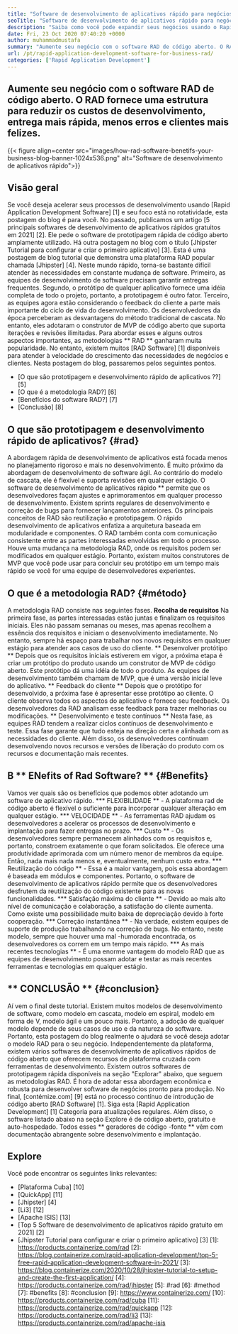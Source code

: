```yaml
---
title: "Software de desenvolvimento de aplicativos rápido para negócios | Rad" 
seoTitle: "Software de desenvolvimento de aplicativos rápido para negócios | Rad" 
description: "Saiba como você pode expandir seus negócios usando o Rapid Application Development Software. Este artigo fornecerá uma compreensão das metodologias RAD de código aberto." 
date: Fri, 23 Oct 2020 07:40:20 +0000
author: muhammadmustafa
summary: "Aumente seu negócio com o software RAD de código aberto. O RAD fornece uma estrutura para reduzir os custos de desenvolvimento, entrega mais rápida, menos erros e clientes mais felizes." 
url: /pt/rapid-application-development-software-for-business-rad/
categories: ['Rapid Application Development']
---
```


## Aumente seu negócio com o software RAD de código aberto. O RAD fornece uma estrutura para reduzir os custos de desenvolvimento, entrega mais rápida, menos erros e clientes mais felizes.

{{< figure align=center src="images/how-rad-software-benetifs-your-business-blog-banner-1024x536.png" alt="Software de desenvolvimento de aplicativos rápido">}}


## Visão geral
Se você deseja acelerar seus processos de desenvolvimento usando [Rapid Application Development Software] [1] e seu foco está no rotatividade, esta postagem do blog é para você. No passado, publicamos um artigo [5 principais softwares de desenvolvimento de aplicativos rápidos gratuitos em 2021] [2]. Ele pede o software de prototipagem rápida de código aberto amplamente utilizado. Há outra postagem no blog com o título [Jhipster Tutorial para configurar e criar o primeiro aplicativo] [3]. Esta é uma postagem de blog tutorial que demonstra uma plataforma RAD popular chamada [Jhipster] [4].
Neste mundo rápido, torna-se bastante difícil atender às necessidades em constante mudança de software. Primeiro, as equipes de desenvolvimento de software precisam garantir entregas frequentes. Segundo, o protótipo de qualquer aplicativo fornece uma idéia completa de todo o projeto, portanto, a prototipagem é outro fator. Terceiro, as equipes agora estão considerando o feedback do cliente a parte mais importante do ciclo de vida do desenvolvimento. Os desenvolvedores da época perceberam as desvantagens do método tradicional de cascata. No entanto, eles adotaram o construtor de MVP de código aberto que suporta iterações e revisões ilimitadas.
Para abordar esses e alguns outros aspectos importantes, as metodologias ** RAD ** ganharam muita popularidade. No entanto, existem muitos [RAD Software] [1] disponíveis para atender à velocidade do crescimento das necessidades de negócios e clientes.
Nesta postagem do blog, passaremos pelos seguintes pontos.
  * [O que são prototipagem e desenvolvimento rápido de aplicativos ??] [5]
  * [O que é a metodologia RAD?] [6]
  * [Benefícios do software RAD?] [7]
  * [Conclusão] [8]

## O que são prototipagem e desenvolvimento rápido de aplicativos? {#rad}
A abordagem rápida de desenvolvimento de aplicativos está focada menos no planejamento rigoroso e mais no desenvolvimento. É muito próximo da abordagem de desenvolvimento de software ágil. Ao contrário do modelo de cascata, ele é flexível e suporta revisões em qualquer estágio.
O software de desenvolvimento de aplicativos rápido ** permite que os desenvolvedores façam ajustes e aprimoramentos em qualquer processo de desenvolvimento. Existem sprints regulares de desenvolvimento e correção de bugs para fornecer lançamentos anteriores.
Os principais conceitos de RAD são reutilização e prototipagem. O rápido desenvolvimento de aplicativos enfatiza a arquitetura baseada em modularidade e componentes. O RAD também conta com comunicação consistente entre as partes interessadas envolvidas em todo o processo. Houve uma mudança na metodologia RAD, onde os requisitos podem ser modificados em qualquer estágio. Portanto, existem muitos construtores de MVP que você pode usar para concluir seu protótipo em um tempo mais rápido se você for uma equipe de desenvolvedores experientes.

## O que é a metodologia RAD? {#método}
A metodologia RAD consiste nas seguintes fases.
**Recolha de requisitos**
Na primeira fase, as partes interessadas estão juntas e finalizam os requisitos iniciais. Eles não passam semanas ou meses, mas apenas recolhem a essência dos requisitos e iniciam o desenvolvimento imediatamente. No entanto, sempre há espaço para trabalhar nos novos requisitos em qualquer estágio para atender aos casos de uso do cliente.
** Desenvolver protótipo **
Depois que os requisitos iniciais estiverem em vigor, a próxima etapa é criar um protótipo do produto usando um construtor de MVP de código aberto. Este protótipo dá uma idéia de todo o produto. As equipes de desenvolvimento também chamam de MVP, que é uma versão inicial leve do aplicativo.
** Feedback do cliente **
Depois que o protótipo for desenvolvido, a próxima fase é apresentar esse protótipo ao cliente. O cliente observa todos os aspectos do aplicativo e fornece seu feedback. Os desenvolvedores da RAD analisam esse feedback para trazer melhorias ou modificações.
** Desenvolvimento e teste contínuos **
Nesta fase, as equipes RAD tendem a realizar ciclos contínuos de desenvolvimento e teste. Essa fase garante que tudo esteja na direção certa e alinhada com as necessidades do cliente. Além disso, os desenvolvedores continuam desenvolvendo novos recursos e versões de liberação do produto com os recursos e documentação mais recentes.

## B ** ENefits of Rad Software? ** {#Benefits}
Vamos ver quais são os benefícios que podemos obter adotando um software de aplicativo rápido.
  *** FLEXIBILIDADE ** - A plataforma rad de código aberto é flexível o suficiente para incorporar qualquer alteração em qualquer estágio.
  *** VELOCIDADE ** - As ferramentas RAD ajudam os desenvolvedores a acelerar os processos de desenvolvimento e implantação para fazer entregas no prazo.
  *** Custo ** - Os desenvolvedores sempre permanecem alinhados com os requisitos e, portanto, constroem exatamente o que foram solicitados. Ele oferece uma produtividade aprimorada com um número menor de membros da equipe. Então, nada mais nada menos e, eventualmente, nenhum custo extra.
  *** Reutilização do código ** - Essa é a maior vantagem, pois essa abordagem é baseada em módulos e componentes. Portanto, o software de desenvolvimento de aplicativos rápido permite que os desenvolvedores desfrutem da reutilização do código existente para as novas funcionalidades.
  *** Satisfação máxima do cliente ** - Devido ao mais alto nível de comunicação e colaboração, a satisfação do cliente aumenta. Como existe uma possibilidade muito baixa de depreciação devido à forte cooperação.
  *** Correção instantânea ** - Na verdade, existem equipes de suporte de produção trabalhando na correção de bugs. No entanto, neste modelo, sempre que houver uma mal -humorada encontrada, os desenvolvedores os correm em um tempo mais rápido.
  *** As mais recentes tecnologias ** - É uma enorme vantagem do modelo RAD que as equipes de desenvolvimento possam adotar e testar as mais recentes ferramentas e tecnologias em qualquer estágio.

## ** CONCLUSÃO ** {#conclusion}
Aí vem o final deste tutorial. Existem muitos modelos de desenvolvimento de software, como modelo em cascata, modelo em espiral, modelo em forma de V, modelo ágil e um pouco mais. Portanto, a adoção de qualquer modelo depende de seus casos de uso e da natureza do software. Portanto, esta postagem do blog realmente o ajudará se você deseja adotar o modelo RAD para o seu negócio. Independentemente da plataforma, existem vários softwares de desenvolvimento de aplicativos rápidos de código aberto que oferecem recursos de plataforma cruzada com ferramentas de desenvolvimento. Existem outros softwares de prototipagem rápida disponíveis na seção "Explorar" abaixo, que seguem as metodologias RAD. É hora de adotar essa abordagem econômica e robusta para desenvolver software de negócios pronto para produção.
No final, [contémize.com] [9] está no processo contínuo de introdução de código aberto [RAD Software] [1]. Siga esta [Rapid Application Development] [1] Categoria para atualizações regulares. Além disso, o software listado abaixo na seção Explore é de código aberto, gratuito e auto-hospedado. Todos esses ** geradores de código -fonte ** vêm com documentação abrangente sobre desenvolvimento e implantação.

## Explore
Você pode encontrar os seguintes links relevantes:
  * [Plataforma Cuba] [10]
  * [QuickApp] [11]
  * [Jhipster] [4]
  * [Li3] [12]
  * [Apache ISIS] [13]
  * [Top 5 Software de desenvolvimento de aplicativos rápido gratuito em 2021] [2]
  * [Jhipster Tutorial para configurar e criar o primeiro aplicativo] [3]
[1]: https://products.containerize.com/rad
[2]: https://blog.containerize.com/rapid-application-development/top-5-free-rapid-application-development-software-in-2021/
[3]: https://blog.containerize.com/2020/10/28/jhipster-tutorial-to-setup-and-create-the-first-application/
[4]: https://products.containerize.com/rad/jhipster
[5]: #rad
[6]: #method
[7]: #benefits
[8]: #conclusion
[9]: https://www.containerize.com/
[10]: https://products.containerize.com/rad/cuba
[11]: https://products.containerize.com/rad/quickapp
[12]: https://products.containerize.com/rad/li3
[13]: https://products.containerize.com/rad/apache-isis
